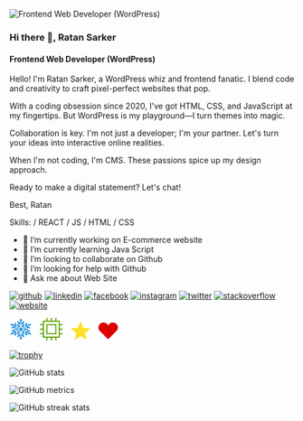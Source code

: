 ![Frontend Web Developer (WordPress)](https://pbs.twimg.com/profile_banners/1695292506458800128/1693025659/600x200)
### Hi there 👋, Ratan Sarker
#### Frontend Web Developer (WordPress)

Hello! I'm Ratan Sarker, a WordPress whiz and frontend fanatic. I blend code and creativity to craft pixel-perfect websites that pop.

With a coding obsession since 2020, I've got HTML, CSS, and JavaScript at my fingertips. But WordPress is my playground—I turn themes into magic.

Collaboration is key. I'm not just a developer; I'm your partner. Let's turn your ideas into interactive online realities.

When I'm not coding, I'm CMS. These passions spice up my design approach.

Ready to make a digital statement? Let's chat!

Best,
Ratan

Skills: / REACT / JS / HTML / CSS

- 🔭 I’m currently working on E-commerce website  
- 🌱 I’m currently learning Java Script 
- 👯 I’m looking to collaborate on Github 
- 🤔 I’m looking for help with Github 
- 💬 Ask me about Web Site 


[<img src='https://cdn.jsdelivr.net/npm/simple-icons@3.0.1/icons/github.svg' alt='github' height='40'>](https://github.com/ratansarker)  [<img src='https://cdn.jsdelivr.net/npm/simple-icons@3.0.1/icons/linkedin.svg' alt='linkedin' height='40'>](https://www.linkedin.com/in/ratan-sarker/)  [<img src='https://cdn.jsdelivr.net/npm/simple-icons@3.0.1/icons/facebook.svg' alt='facebook' height='40'>](https://www.facebook.com/ratansarker22)  [<img src='https://cdn.jsdelivr.net/npm/simple-icons@3.0.1/icons/instagram.svg' alt='instagram' height='40'>](https://www.instagram.com/ratansarker22/)  [<img src='https://cdn.jsdelivr.net/npm/simple-icons@3.0.1/icons/twitter.svg' alt='twitter' height='40'>](https://twitter.com/WebRatanSarker)  [<img src='https://cdn.jsdelivr.net/npm/simple-icons@3.0.1/icons/stackoverflow.svg' alt='stackoverflow' height='40'>](https://stackoverflow.com/users/users/22448437/ratan-sarker)  [<img src='https://cdn.jsdelivr.net/npm/simple-icons@3.0.1/icons/icloud.svg' alt='website' height='40'>](ratansarker.com)  

<a href='https://archiveprogram.github.com/'><img src='https://raw.githubusercontent.com/acervenky/animated-github-badges/master/assets/acbadge.gif' width='40' height='40'></a> <a href='https://docs.github.com/en/developers'><img src='https://raw.githubusercontent.com/acervenky/animated-github-badges/master/assets/devbadge.gif' width='40' height='40'></a> <a href='https://stars.github.com/'><img src='https://raw.githubusercontent.com/acervenky/animated-github-badges/master/assets/starbadge.gif' width='35' height='35'></a> <a href='https://docs.github.com/en/github/supporting-the-open-source-community-with-github-sponsors'><img src='https://raw.githubusercontent.com/acervenky/animated-github-badges/master/assets/sponsorbadge.gif' width='35' height='35'></a> 

[![trophy](https://github-profile-trophy.vercel.app/?username=ratansarker)](https://github.com/ryo-ma/github-profile-trophy)

![GitHub stats](https://github-readme-stats.vercel.app/api?username=ratansarker&show_icons=true&count_private=true)  

![GitHub metrics](https://metrics.lecoq.io/ratansarker)  

![GitHub streak stats](https://streak-stats.demolab.com/?user=ratansarker)  

